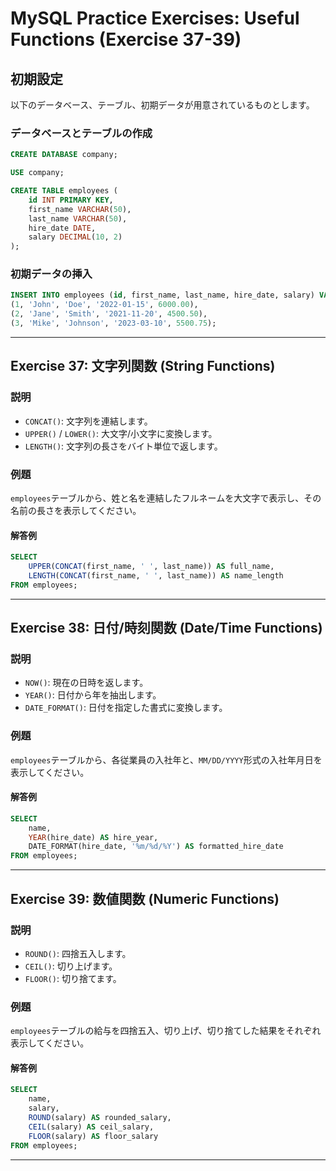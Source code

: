 # MySQL Practice Exercises: Useful Functions (Exercise 37-39)

## 初期設定

以下のデータベース、テーブル、初期データが用意されているものとします。

### データベースとテーブルの作成

```sql
CREATE DATABASE company;

USE company;

CREATE TABLE employees (
    id INT PRIMARY KEY,
    first_name VARCHAR(50),
    last_name VARCHAR(50),
    hire_date DATE,
    salary DECIMAL(10, 2)
);
```

### 初期データの挿入

```sql
INSERT INTO employees (id, first_name, last_name, hire_date, salary) VALUES
(1, 'John', 'Doe', '2022-01-15', 6000.00),
(2, 'Jane', 'Smith', '2021-11-20', 4500.50),
(3, 'Mike', 'Johnson', '2023-03-10', 5500.75);
```

---

## Exercise 37: 文字列関数 (String Functions)

### 説明

- `CONCAT()`: 文字列を連結します。
- `UPPER()` / `LOWER()`: 大文字/小文字に変換します。
- `LENGTH()`: 文字列の長さをバイト単位で返します。

### 例題

`employees`テーブルから、姓と名を連結したフルネームを大文字で表示し、その名前の長さを表示してください。

#### 解答例

```sql
SELECT
    UPPER(CONCAT(first_name, ' ', last_name)) AS full_name,
    LENGTH(CONCAT(first_name, ' ', last_name)) AS name_length
FROM employees;
```

---

## Exercise 38: 日付/時刻関数 (Date/Time Functions)

### 説明

- `NOW()`: 現在の日時を返します。
- `YEAR()`: 日付から年を抽出します。
- `DATE_FORMAT()`: 日付を指定した書式に変換します。

### 例題

`employees`テーブルから、各従業員の入社年と、`MM/DD/YYYY`形式の入社年月日を表示してください。

#### 解答例

```sql
SELECT
    name,
    YEAR(hire_date) AS hire_year,
    DATE_FORMAT(hire_date, '%m/%d/%Y') AS formatted_hire_date
FROM employees;
```

---

## Exercise 39: 数値関数 (Numeric Functions)

### 説明

- `ROUND()`: 四捨五入します。
- `CEIL()`: 切り上げます。
- `FLOOR()`: 切り捨てます。

### 例題

`employees`テーブルの給与を四捨五入、切り上げ、切り捨てした結果をそれぞれ表示してください。

#### 解答例

```sql
SELECT
    name,
    salary,
    ROUND(salary) AS rounded_salary,
    CEIL(salary) AS ceil_salary,
    FLOOR(salary) AS floor_salary
FROM employees;
```

---
